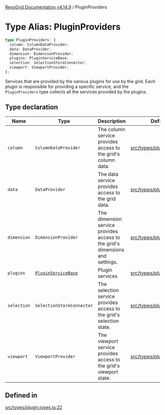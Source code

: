 [RevoGrid Documentation v4.14.9](README.md) / PluginProviders

# Type Alias: PluginProviders

```ts
type PluginProviders: {
  column: ColumnDataProvider;
  data: DataProvider;
  dimension: DimensionProvider;
  plugins: PluginServiceBase;
  selection: SelectionStoreConnector;
  viewport: ViewportProvider;
};
```

Services that are provided by the various plugins for use by the grid. Each plugin
is responsible for providing a specific service, and the `PluginProviders` type collects all the services provided
by the plugins.

## Type declaration

| Name | Type | Description | Defined in |
| ------ | ------ | ------ | ------ |
| `column` | `ColumnDataProvider` | The column service provides access to the grid's column data. | [src/types/plugin.types.ts:38](https://github.com/revolist/revogrid/blob/6c3c52a081bcade371a3f5576e4e5805c6bbce5c/src/types/plugin.types.ts#L38) |
| `data` | `DataProvider` | The data service provides access to the grid data. | [src/types/plugin.types.ts:26](https://github.com/revolist/revogrid/blob/6c3c52a081bcade371a3f5576e4e5805c6bbce5c/src/types/plugin.types.ts#L26) |
| `dimension` | `DimensionProvider` | The dimension service provides access to the grid's dimensions and settings. | [src/types/plugin.types.ts:30](https://github.com/revolist/revogrid/blob/6c3c52a081bcade371a3f5576e4e5805c6bbce5c/src/types/plugin.types.ts#L30) |
| `plugins` | [`PluginServiceBase`](Interface.PluginServiceBase.md) | Plugin services | [src/types/plugin.types.ts:48](https://github.com/revolist/revogrid/blob/6c3c52a081bcade371a3f5576e4e5805c6bbce5c/src/types/plugin.types.ts#L48) |
| `selection` | `SelectionStoreConnector` | The selection service provides access to the grid's selection state. | [src/types/plugin.types.ts:34](https://github.com/revolist/revogrid/blob/6c3c52a081bcade371a3f5576e4e5805c6bbce5c/src/types/plugin.types.ts#L34) |
| `viewport` | `ViewportProvider` | The viewport service provides access to the grid's viewport state. | [src/types/plugin.types.ts:42](https://github.com/revolist/revogrid/blob/6c3c52a081bcade371a3f5576e4e5805c6bbce5c/src/types/plugin.types.ts#L42) |

## Defined in

[src/types/plugin.types.ts:22](https://github.com/revolist/revogrid/blob/6c3c52a081bcade371a3f5576e4e5805c6bbce5c/src/types/plugin.types.ts#L22)
